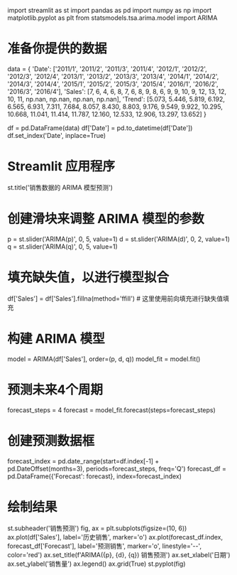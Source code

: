import streamlit as st
import pandas as pd
import numpy as np
import matplotlib.pyplot as plt
from statsmodels.tsa.arima.model import ARIMA

# 准备你提供的数据
data = {
    'Date': ['2011/1', '2011/2', '2011/3', '2011/4', '2012/1', '2012/2', '2012/3', '2012/4', 
             '2013/1', '2013/2', '2013/3', '2013/4', '2014/1', '2014/2', '2014/3', '2014/4', 
             '2015/1', '2015/2', '2015/3', '2015/4', '2016/1', '2016/2', '2016/3', '2016/4'],
    'Sales': [7, 6, 4, 6, 8, 7, 6, 8, 9, 8, 6, 9, 9, 10, 9, 12, 13, 12, 10, 11, np.nan, np.nan, np.nan, np.nan],
    'Trend': [5.073, 5.446, 5.819, 6.192, 6.565, 6.931, 7.311, 7.684, 8.057, 8.430, 8.803, 9.176, 
              9.549, 9.922, 10.295, 10.668, 11.041, 11.414, 11.787, 12.160, 12.533, 12.906, 13.297, 13.652]
}

df = pd.DataFrame(data)
df['Date'] = pd.to_datetime(df['Date'])
df.set_index('Date', inplace=True)

# Streamlit 应用程序
st.title('销售数据的 ARIMA 模型预测')

# 创建滑块来调整 ARIMA 模型的参数
p = st.slider('ARIMA(p)', 0, 5, value=1)
d = st.slider('ARIMA(d)', 0, 2, value=1)
q = st.slider('ARIMA(q)', 0, 5, value=1)

# 填充缺失值，以进行模型拟合
df['Sales'] = df['Sales'].fillna(method='ffill')  # 这里使用前向填充进行缺失值填充

# 构建 ARIMA 模型
model = ARIMA(df['Sales'], order=(p, d, q))
model_fit = model.fit()

# 预测未来4个周期
forecast_steps = 4
forecast = model_fit.forecast(steps=forecast_steps)

# 创建预测数据框
forecast_index = pd.date_range(start=df.index[-1] + pd.DateOffset(months=3), periods=forecast_steps, freq='Q')
forecast_df = pd.DataFrame({'Forecast': forecast}, index=forecast_index)

# 绘制结果
st.subheader('销售预测')
fig, ax = plt.subplots(figsize=(10, 6))
ax.plot(df['Sales'], label='历史销售', marker='o')
ax.plot(forecast_df.index, forecast_df['Forecast'], label='预测销售', marker='o', linestyle='--', color='red')
ax.set_title(f'ARIMA({p}, {d}, {q}) 销售预测')
ax.set_xlabel('日期')
ax.set_ylabel('销售量')
ax.legend()
ax.grid(True)
st.pyplot(fig)
